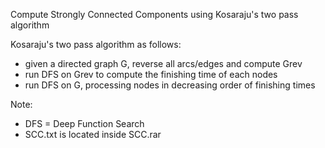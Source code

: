 Compute Strongly Connected Components using Kosaraju's two pass algorithm 

Kosaraju's two pass algorithm as follows:
- given a directed graph G, reverse all arcs/edges and compute Grev
- run DFS on Grev to compute the finishing time of each nodes
- run DFS on G, processing nodes in decreasing order of finishing times

Note:
- DFS = Deep Function Search
- SCC.txt is located inside SCC.rar
